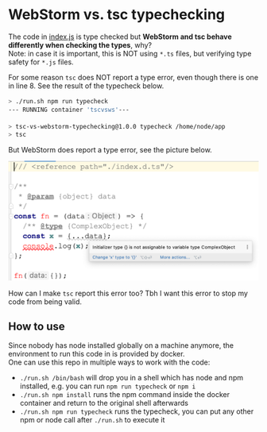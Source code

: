 # WebStorm vs. tsc typechecking

The code in [index.js](index.js) is type checked but **WebStorm and tsc behave differently when checking the types**, why?  
Note: in case it is important, this is NOT using `*.ts` files, but verifying type safety for `*.js` files.

For some reason `tsc` does NOT report a type error, even though there is one in line 8.
See the result of the typecheck below.

```bash
> ./run.sh npm run typecheck
--- RUNNING container 'tscvsws'---

> tsc-vs-webstorm-typechecking@1.0.0 typecheck /home/node/app
> tsc

```

But WebStorm does report a type error, see the picture below. 

![WebStorms typing error message](./webstorm-type-error.png)

How can I make `tsc` report this error too? Tbh I want this error to stop my code from being valid.

## How to use

Since nobody has node installed globally on a machine anymore, the environment to run this code
in is provided by docker.  
One can use this repo in multiple ways to work with the code:
- `./run.sh /bin/bash` will drop you in a shell which has node and npm installed, e.g. you can run `npm run typecheck` or `npm i`
- `./run.sh npm install` runs the npm command inside the docker container and return to the original shell afterwards
- `./run.sh npm run typecheck` runs the typecheck, you can put any other npm or node call after `./run.sh` to execute it
